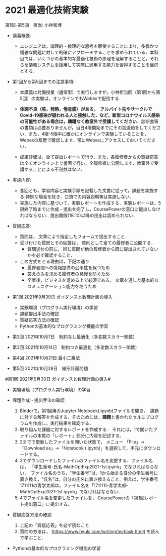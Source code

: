 # 2021 最適化技術実験

第1回-第5回　担当: 小林和博

- 講義概要: 
  - エンジニアは，論理的・数理的な思考を駆使することにより，多様かつ複雑な問題に対して的確にアプローチすることを求められている．本科目では，いくつかの基本的な最適化技術の原理を理解することと，それらを情報システムを援用して実際に適用する能力を習得することを目的とする．

- 第1回から第5回までの注意事項:

  - 本講義は対面授業（通常型）で実行しますが，小林担当回（第1回から第5回）の実験は，オンラインでもWebexで配信する．
  
  - **体調不良（咳，発熱，倦怠感）がある，　アルバイト先やサークルでCovid-19感染が疑われる人と接触した，など，新型コロナウイルス感染の可能性がある場合は，躊躇なく教室外で受講してください**．診断書等の書類は必要ありませんが，当日4限開始までにその旨連絡をしてください．また，4限-5限中に確かにオンラインで実験していることを，Webexの履歴で確認します．常にWebexにアクセスしておいてください． 
  
  - 成績評価は，全て提出レポートで行う．また，各履修者からの質疑応答は全てオンライン上で書面で行い，全履修者に公開します．教室外で受講することによる不利益はない．

- 実施内容: 
  - 各回とも，学習内容と実験手順を記載した文書に従って，課題を実施する.特別な場合を除き，口頭での内容説明等は実施しない．
  - 実施した内容に基づいて，実験レポートを作成する．実験レポートは，5限終了時までに作成・提出を完了し，CoursePowerの窓口に提出しなければならない．提出期限(18:10)以降の提出は認められない．　

- 質疑応答: 
  - 質問は， 文章により指定したフォームで提出すること．　
  - 受け付けた質問とその回答は， 原則として全ての履修者に公開する．
    - 質問送付の前に， 同じ質問が他の履修者から既に提出されていないかを必ず確認すること．
  - この方式をとる理由は，下記の通り
    - 履修者間への情報提供の公平性を保つため
    - 答えのみを求める履修者の怠慢を防ぐため
    - 卒業後，ビジネスを進める上で必須である， 文章を通した基本的なコミュニケーション能力を培うため

- 第1回 2021年9月30日  ガイダンスと数理計画の導入
  - 実験環境（プログラム実行環境）の学習
  - 課題提出手法の確認
  - 質疑応答方法の確認
  - Pythonの基本的なプログラミング機能の学習

- 第2回 2021年10月7日　制約なし最適化（多変数スカラー関数）      

- 第3回 2021年10月14日　制約つき最適化（多変数スカラー関数）

- 第4回 2021年10月21日 最小二乗法

- 第5回 2021年10月28日　線形計画問題



#第1回 2021年9月30日  ガイダンスと数理計画の導入#

- 実験環境（プログラム実行環境）の学習

- 課題作成・提出手法の確認
  1. Binderで，第1回用のJupyter Notebook(.ipynb)ファイルを開き，　課題に対する解答を作成する．そのためには，**課題**と書かれたセルにプログラムを作成し，実行結果を確認する．
  2. 取り組んだ課題に対するレポートを作成する． それには，1で開いたファイルの末尾の「レポート」部分に内容を記述する．
  3. 2までで更新したファイルを開いた状態で， メニュー 「File」->「Download as」->「Notebook (.ipynb)」を選択して，手元にダウンロードする。
  4. 3でダウンロードしたファイルのファイル名を変更する．ファイル名は， 「学生番号-氏名-MathOptExp2021-1st.ipynb」でなければならない．　ファイル名のうち，"学生番号"は，1から始まる自分の学生番号に置き換え，"氏名"は，自分の氏名に置き換えること．例えば，学生番号 1711111の青学太郎は，ファイル名を「1711111-青学太郎-MathOptExp2021-1st.ipynb」でなければならない．
  5. 4でファイル名を変更したファイルを， CoursePowerの「第1回レポート提出窓口」に提出する．

- 質疑応答方法の確認
  1. 上記の「質疑応答」を必ず読むこと
  2. 質問の方法は， [https://www.hyuki.com/writing/techask.html] を読んで学ぶこと．

- Pythonの基本的なプログラミング機能の学習

